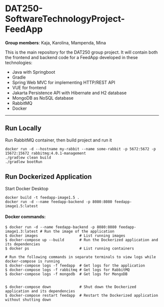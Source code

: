 # DAT250-SoftwareTechnologyProject-FeedApp
**Group members**: Kaja, Karolina, Mampenda, Mina

This is the main repository for the DAT250 group project. It will contain both the frontend and backend code for a 
FeedApp developed in these technologies:
- Java with Springboot
- Gradle
- Spring Web MVC for implementing HTTP/REST API
- VUE for frontend
- Jakarta Persistence API with Hibernate and H2 database
- MongoDB as NoSQL database
- RabbitMQ
- Docker

---

## Run Locally 
Run RabbitMQ container, then build project and run it
```
docker run -d --hostname my-rabbit --name some-rabbit -p 5672:5672 -p 15672:15672 rabbitmq:4.0.1-management
./gradlew clean build
./gradlew bootRun
```

## Run Dockerized Application 
Start Docker Desktop
```shell
docker build -t feedapp-image1.5 .
docker run -d --name feedapp-backend -p 8080:8080 feedapp-image1.5:latest
```

#### Docker commands:
```shell
$ docker run -d --name feedapp-backend -p 8080:8080 feedapp-image1.3:latest # Run the image of the application
$ docker images                   # List running images
$ docker-compose up --build       # Run the Dockerized application and its dependencies
$ docker ps                       # List running containers 

# Run the following commands in separate terminals to view logs while docker-compose is running
$ docker-compose logs -f feedapp  # Get logs for the application 
$ docker-compose logs -f rabbitmq # Get logs for RabbitMQ 
$ docker-compose logs -f mongodb  # Get logs for MongoDB 


$ docker-compose down             # Shut down the Dockerized application and its dependencies
$ docker-compose restart feedapp  # Restart the Dockerized application without shutting down
```